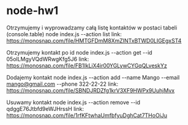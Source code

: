 # node-hw1
Otrzymujemy i wyprowadzamy całą listę kontaktów w postaci tabeli (console.table)
node index.js --action list link: https://monosnap.com/file/HMTGFDmM8XmZINTxBTWD0LIGEgxST4

Otrzymujemy kontakt po id
node index.js --action get --id 05olLMgyVQdWRwgKfg5J6 link: https://monosnap.com/file/FB1IkLiX4ir00YGLywCYGqQLveskYz

Dodajemy kontakt
node index.js --action add --name Mango --email mango@gmail.com --phone 322-22-22 link: https://monosnap.com/file/SBNDJRDZfg1krV3XF9HWPx9UuhjMvx

Usuwamy kontakt
node index.js --action remove --id qdggE76Jtbfd9eWJHrssH link: https://monosnap.com/file/1rfKFtwhaUmfbfyuDghCat7THoOiJu
